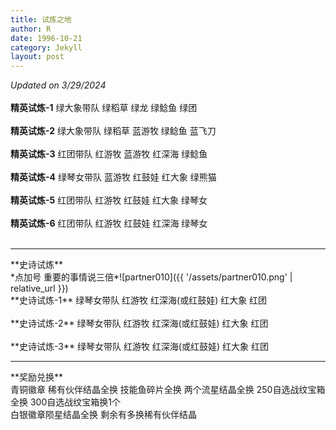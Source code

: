 ```yaml
---
title: 试炼之地
author: R
date: 1996-10-21
category: Jekyll
layout: post
---
```


*Updated on 3/29/2024*<br>
<br>
**精英试炼-1**&nbsp;绿大象带队&nbsp;绿稻草&nbsp;绿龙&nbsp;绿鲶鱼&nbsp;绿团
<br>
<br>
**精英试炼-2**&nbsp;绿大象带队&nbsp;绿稻草&nbsp;蓝游牧&nbsp;绿鲶鱼&nbsp;蓝飞刀
<br>
<br>
**精英试炼-3**&nbsp;红团带队&nbsp;红游牧&nbsp;蓝游牧&nbsp;红深海&nbsp;绿鲶鱼
<br>
<br>
**精英试炼-4**&nbsp;绿琴女带队&nbsp;蓝游牧&nbsp;红鼓娃&nbsp;红大象&nbsp;绿熊猫
<br>
<br>
**精英试炼-5**&nbsp;红团带队&nbsp;红游牧&nbsp;红鼓娃&nbsp;红大象&nbsp;绿琴女
<br>
<br>
**精英试炼-6**&nbsp;红团带队&nbsp;红游牧&nbsp;红鼓娃&nbsp;红深海&nbsp;绿琴女
<br>
<br>
<hr>
**史诗试炼**
<br>
*点加号 重要的事情说三倍*![partner010]({{ '/assets/partner010.png' | relative_url }})
<br>
**史诗试炼-1**&nbsp;绿琴女带队&nbsp;红游牧&nbsp;红深海(或红鼓娃)&nbsp;红大象&nbsp;红团
<br>
<br>
**史诗试炼-2**&nbsp;绿琴女带队&nbsp;红游牧&nbsp;红深海(或红鼓娃)&nbsp;红大象&nbsp;红团
<br>
<br>
**史诗试炼-3**&nbsp;绿琴女带队&nbsp;红游牧&nbsp;红深海(或红鼓娃)&nbsp;红大象&nbsp;红团
<br>
<hr>
**奖励兑换**
<br>
青铜徽章 稀有伙伴结晶全换 技能鱼碎片全换 两个流星结晶全换 250自选战纹宝箱全换 300自选战纹宝箱换1个
<br>
白银徽章陨星结晶全换 剩余有多换稀有伙伴结晶 

<!--![reward010]({{ '/assets/reward010.png' | relative_url }}) -->
